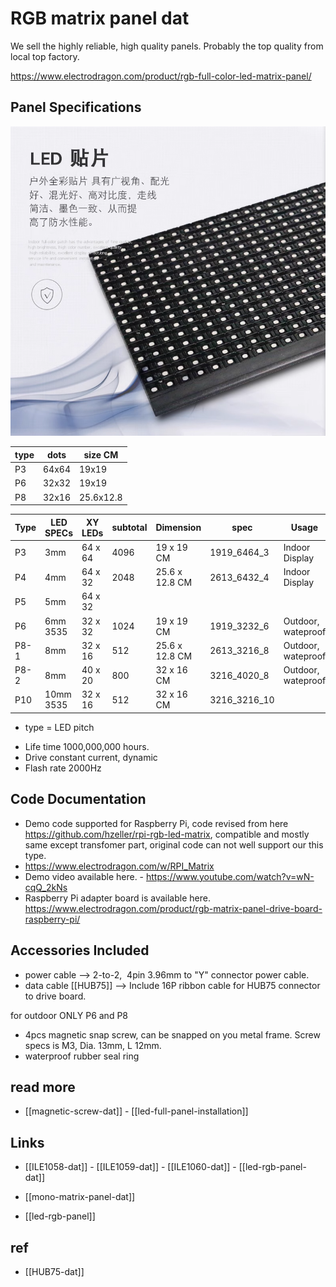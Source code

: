 # RGB matrix panel dat

We sell the highly reliable, high quality panels. Probably the top quality from local top factory.

https://www.electrodragon.com/product/rgb-full-color-led-matrix-panel/


## Panel Specifications

![](39-44-14-03-08-2023.png)

| type | dots  | size CM   |
| ---- | ----- | --------- |
| P3   | 64x64 | 19x19     |
| P6   | 32x32 | 19x19     |
| P8   | 32x16 | 25.6x12.8 |

| Type | LED SPECs | XY LEDs | subtotal | Dimension      | spec         | Usage              | Scan | Power | Status  | SKU             | intern |
| ---- | --------- | ------- | -------- | -------------- | ------------ | ------------------ | ---- | ----- | ------- | --------------- |- |
| P3   | 3mm       | 64 x 64 | 4096     | 19 x 19 CM     | 1919_6464_3  | Indoor Display     | 1/32 | ~20W  | selling | [[ILE1060-dat]] |
| P4   | 4mm       | 64 x 32 | 2048     | 25.6 x 12.8 CM | 2613_6432_4  | Indoor Display     |      |       | N/A     |                 |
| P5   | 5mm       | 64 x 32 |          |                |              |                    |      |       |         |                 |
| P6   | 6mm 3535  | 32 x 32 | 1024     | 19 x 19 CM     | 1919_3232_6  | Outdoor, wateproof | 1/8  | ~30W  | selling | [[ILE1059-dat]] |
| P8-1 | 8mm       | 32 x 16 | 512      | 25.6 x 12.8 CM | 2613_3216_8  | Outdoor, wateproof | 1/4  | ~30W  | selling | [[ILE1058-dat]] | [[ILE1058]]
| P8-2 | 8mm       | 40 x 20 | 800      | 32 x 16 CM     | 3216_4020_8  | Outdoor, wateproof | 1/4  | ~30W  | selling |                 |
| P10  | 10mm 3535 | 32 x 16 | 512      | 32 x 16 CM     | 3216_3216_10 |                    |      |       |         |                 |


- type = LED pitch

* Life time 1000,000,000 hours.
* Drive constant current, dynamic
* Flash rate 2000Hz

## Code Documentation

- Demo code supported for Raspberry Pi, code revised from here https://github.com/hzeller/rpi-rgb-led-matrix, compatible and mostly same except transfomer part, original code can not well support our this type.
- https://www.electrodragon.com/w/RPI_Matrix
- Demo video available here. - https://www.youtube.com/watch?v=wN-cqQ_2kNs
- Raspberry Pi adapter board is available here. https://www.electrodragon.com/product/rgb-matrix-panel-drive-board-raspberry-pi/

## Accessories Included

- power cable --> 2-to-2,  4pin 3.96mm to "Y" connector power cable.
- data cable [[HUB75]] --> Include 16P ribbon cable for HUB75 connector to drive board.

for outdoor ONLY P6 and P8

- 4pcs magnetic snap screw, can be snapped on you metal frame. Screw specs is M3, Dia. 13mm, L 12mm.
- waterproof rubber seal ring

## read more

- [[magnetic-screw-dat]] - [[led-full-panel-installation]]

## Links

- [[ILE1058-dat]] - [[ILE1059-dat]] - [[ILE1060-dat]] - [[led-rgb-panel-dat]]
  
- [[mono-matrix-panel-dat]] 

- [[led-rgb-panel]]


## ref 

- [[HUB75-dat]]